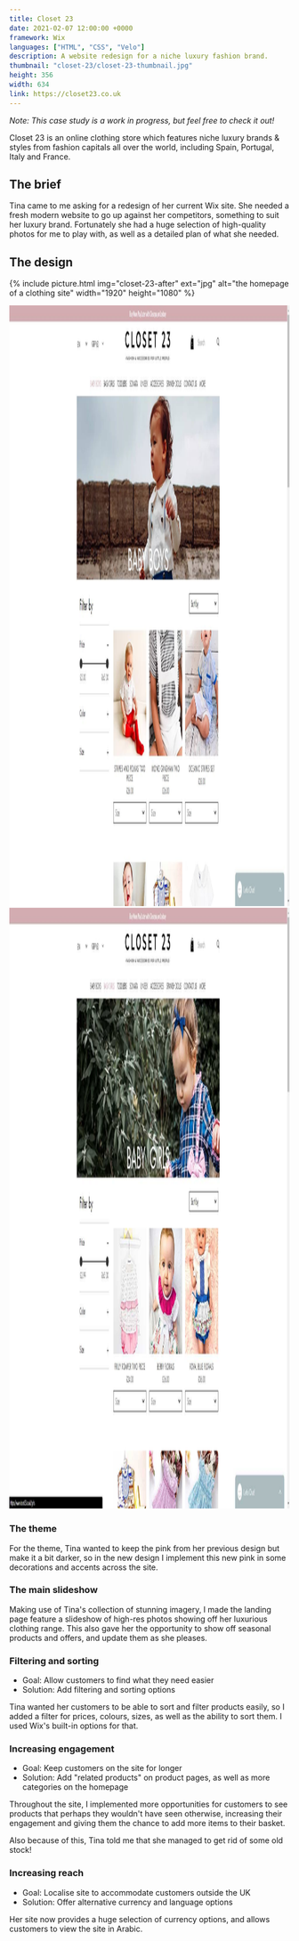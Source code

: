 ```yaml
---
title: Closet 23
date: 2021-02-07 12:00:00 +0000
framework: Wix
languages: ["HTML", "CSS", "Velo"]
description: A website redesign for a niche luxury fashion brand.
thumbnail: "closet-23/closet-23-thumbnail.jpg"
height: 356
width: 634
link: https://closet23.co.uk
---
```


*Note: This case study is a work in progress, but feel free to check it out!*

Closet 23 is an online clothing store which features niche luxury brands & styles from fashion capitals all over the world, including Spain, Portugal, Italy and France.

## The brief

Tina came to me asking for a redesign of her current Wix site. She needed a fresh modern website to go up against her competitors, something to suit her luxury brand. Fortunately she had a huge selection of high-quality photos for me to play with, as well as a detailed plan of what she needed. 

## The design

{% include picture.html img="closet-23-after" ext="jpg" alt="the homepage of a clothing site" width="1920" height="1080" %}

<img src="/assets-copy/images/case-studies/closet-23/closet-23-boys.jpg" alt="the boys page of a clothing site" height="1080" width="1920">

<img src="/assets-copy/images/case-studies/closet-23/closet-23-girls.jpg" alt="the girls page of a clothing site" height="1080" width="1920">

### The theme

For the theme, Tina wanted to keep the pink from her previous design but make it a bit darker, so in the new design I implement this new pink in some decorations and accents across the site.

### The main slideshow

Making use of Tina's collection of stunning imagery, I made the landing page feature a slideshow of high-res photos showing off her luxurious clothing range. This also gave her the opportunity to show off seasonal products and offers, and update them as she pleases.

### Filtering and sorting

- Goal: Allow customers to find what they need easier
- Solution: Add filtering and sorting options

Tina wanted her customers to be able to sort and filter products easily, so I added a filter for prices, colours, sizes, as well as the ability to sort them. I used Wix's built-in options for that.

### Increasing engagement

- Goal: Keep customers on the site for longer
- Solution: Add "related products" on product pages, as well as more categories on the homepage

Throughout the site, I implemented more opportunities for customers to  see products that perhaps they wouldn't have seen otherwise, increasing their engagement and giving them the chance to add more items to their basket.

Also because of this, Tina told me that she managed to get rid of some old stock!

### Increasing reach

- Goal: Localise site to accommodate customers outside the UK
- Solution: Offer alternative currency and language options

Her site now provides a huge selection of currency options, and allows customers to view the site in Arabic.